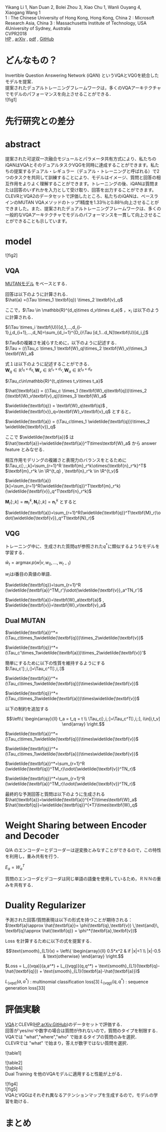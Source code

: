 Yikang Li 1, Nan Duan 2, Bolei Zhou 3, Xiao Chu 1, Wanli Ouyang 4, Xiaogang Wang 1  
1 : The Chinese University of Hong Kong, Hong Kong, China 2 : Microsoft Research Asia, China
3 : Massachusetts Institute of Technology, USA 4University of Sydney, Australia  
CVPR2018  
[HP](http://cvboy.com/publication/cvpr2018_iqan/) , [arXiv](https://arxiv.org/abs/1709.07192) , [pdf](http://cvboy.com/pdf/publications/cvpr2018_iqan.pdf) , [GitHub](https://github.com/yikang-li/iQAN)

# どんなもの？
Invertible Question Answering Network (iQAN) というVQAとVQGを統合したモデルを提案．  
提案されたデュアルトレーニングフレームワークは，多くのVQAアーキテクチャでモデルのパフォーマンスを向上させることができる．  
![fig1]

# 先行研究との差分


# abstract
提案された可逆双一次融合モジュールとパラメータ共有方式により、私たちのiQANはVQAとそのデュアルタスクVQGを同時に達成することができます。私たちの提案するデュアル・レギュラー（デュアル・トレーニングと呼ばれる）で2つのタスクを共同して訓練することにより、モデルはイメージ、質問と回答の相互作用をよりよく理解することができます。トレーニングの後、iQANは質問または回答のいずれかを入力として受け取り、回答を出力することができます。  
CLEVRとVQA2のデータセットで評価したところ、私たちのiQANは、ベースラインのMUTAN VQAメソッドのトップ1精度を1.33％と0.88％向上させることができました。また、提案されたデュアルトレーニングフレームワークは、多くの一般的なVQAアーキテクチャでモデルのパフォーマンスを一貫して向上させることができることも示しています。

# model
![fig2]  

## VQA
[MUTANモデル](https://arxiv.org/abs/1705.06676) をベースとする．

回答は以下のように計算される．  
$\hat{a} =(\Tau \times_1 \textbf{q}) \times_2 \textbf{v}_q$

ここで，$\Tau \in \mathbb{R}^{d_q\times d_v\times d_a}$ ，$\times_i$ は以下のように計算される．

$(\Tau \times_i \textbf{U})[d_1,...,d_{i-1},j,d_{i+1},...,d_N]=\sum_{d_i=1}^{D_i}\Tau [d_1...d_N]\textbf{U}[d_i,j]$

$\Tau$の複雑さを減らすために，以下のように記述する．  
$\Tau = ((\Tau_c \times_1 \textbf{W}_q)\times_2 \textbf{W}_v)\times_3 \textbf{W}_a$

式１は以下のように記述することができる．  
$\textbf{W}_q\in \mathbb{R}^{t_q\times d_q} , \textbf{W}_v\in \mathbb{R}^{t_v\times d_v} , \textbf{W}_a\in \mathbb{R}^{t_a\times d_a}$

$\Tau_c\in\mathbb{R}^{t_q\times t_v\times t_a}$

$\hat{\textbf{a}} = ((\Tau_c \times_1 (\textbf{W}_q\textbf{q}))\times_2 (\textbf{W}_v\textbf{v}_q))\times_3 \textbf{W}_a$

$\widetilde{\textbf{q}} = \textbf{W}_q\textbf{q}$ , $\widetilde{\textbf{v}}_q=\textbf{W}_v\textbf{v}_q$ とすると，  

$\widetilde{\textbf{a}} = (\Tau_c\times_1 \widetilde{\textbf{q}})\times_2 \widetilde{\textbf{v}}_q$

ここで $\widetilde{\textbf{a}}$ は $\hat{\textbf{a}}=\widetilde{\textbf{a}}^T\times\textbf{W}_a$ から answer feature とみなせる．


相互作用モデリングの複雑さと表現力のバランスをとるために  
$\Tau_c[:,:,k]=\sum_{r=1}^R \textbf{m}_r^k\otimes{\textbf{n}_r^k}^T$  
$\textbf{m}_r^k \in \R^{t_q} , \textbf{n}_r^k \in \R^{t_v}$

$\widetilde{\textbf{a}}[k]=\sum_{r=1}^R(\widetilde{\textbf{q}}^T\textbf{m}_r^k)(\widetilde{\textbf{v}}_q^T\textbf{n}_r^k)$

$\textbf{M}_r[:,k]=\textbf{m}_r^k , \textbf{N}_r[:,k]=\textbf{n}_r^k$ とすると

$\widetilde{\textbf{a}}=\sum_{r=1}^R(\widetilde{\textbf{q}}^T\textbf{M}_r)\odot(\widetilde{\textbf{v}}_q^T\textbf{N}_r)$


## VQG
トレーニング中に、生成された質問$q$が参照された$q^*$に類似するようなモデルを学習する．  

$\hat{w}_t=\text{argmax}\, p(w|v,w_0,...,w_{t-1})$

$w_i$は$i$番目の真値の単語．

$\widetilde{\textbf{q}}=\sum_{r=1}^R (\widetilde{\textbf{a}}^TM_r')\odot(\widetilde{\textbf{v}}_a^TN_r')$

$\widetilde{\textbf{a}}=\textbf{W}_a\textbf{a}$ , $\widetilde{\textbf{v}}=\textbf{W}_v\textbf{v}_a$

## Dual MUTAN
$\widetilde{\textbf{a}}^*=(\Tau_c\times_1\widetilde{\textbf{q}})\times_2\widetilde{\textbf{v}}$ 

$\widetilde{\textbf{q}}^*=(\Tau_c'\times_1\widetilde{\textbf{a}})\times_2\widetilde{\textbf{v}}'$

簡単にするために以下の性質を維持するようにする  
$\Tau_c'[:,i,:]=\Tau_c^T[:,i,:]$

$\widetilde{\textbf{a}}^*=(\Tau_c\times_1\widetilde{\textbf{q}})\times\widetilde{\textbf{v}}$


$\widetilde{\textbf{q}}^*=(\Tau_c\times_3\widetilde{\textbf{a}})\times\widetilde{\textbf{v}}$

以下の制約を追加する
```math
\left\{
\begin{array}{ll}
t_a = t_q = t \\
\Tau_c[:,i,:]=\Tau_c^T[:,i,:], i\in[i,t_v]
\end{array}
\right.
```


$\widetilde{\textbf{a}}^*=(\Tau_c\times_1\widetilde{\textbf{q}})\times\widetilde{\textbf{v}}$

$\widetilde{\textbf{q}}^*=(\Tau_c\times_1\widetilde{\textbf{a}})\times\widetilde{\textbf{v}}$


$\widetilde{\textbf{a}}^*=\sum_{r=1}^R (\widetilde{\textbf{q}}^TM_r)\odot(\widetilde{\textbf{v}}^TN_r)$

$\widetilde{\textbf{q}}^*=\sum_{r=1}^R (\widetilde{\textbf{a}}^TM_r)\odot(\widetilde{\textbf{v}}^TN_r)$

最終的な予測回答と質問は以下のように生成される  
$\hat{\textbf{a}}=\widetilde{\textbf{a}}^{*T}\times\textbf{W}_a$  
$\hat{\textbf{q}}=\widetilde{\textbf{q}}^{*T}\times\textbf{W}_q$

# Weight Sharing between Encoder and Decoder
Q/A のエンコーダーとデコーダーは逆変換とみなすことができるので，この特性を利用し，重み共有を行う． 

$E_a=W_a^T$

質問のエンコーダとデコーダは同じ単語の語彙を使用しているため，ＲＮＮの重みを共有する． 

# Duality Regularizer
予測された回答/質問表現は以下の形式を持つことが期待される：  
$\textbf{a}\approx \hat{\textbf{a}}= \phi(\textbf{q},\textbf{v}) \,\text{and}\, \textbf{q}\approx \hat{\textbf{q}} = \phi^*(\textbf{a},\textbf{v})$

Loss を計算するために以下の式を提案する．

```math
\text{smooth}_{L1}(x) = \left\{
\begin{array}{ll}
0.5*x^2 & if |x|<1 \\
|x|-0.5 & \text{otherwise}
\end{array}
\right.
```

$Loss = L_{(vqa)}(a,a^*) + L_{(vqg)}(q,q^*) + \text{smooth}_{L1}(\textbf{q}-\hat{\textbf{q}}) + \text{smooth}_{L1}(\textbf{a}-\hat{\textbf{a}})$

$L_{(vqa)}(a,a^*)$ : multinomial classification loss[3]
$L_{(vqg)}(q,q^*)$ : sequence generation loss[33]

# 評価実験
[VQA](https://visualqa.org/download.html)とCLEVR([HP](https://cs.stanford.edu/people/jcjohns/clevr/),[arXiv](https://arxiv.org/pdf/1612.06890.pdf),[GitHub](https://github.com/facebookresearch/clevr-dataset-gen))のデータセットで評価する．  
回答が'yes/no'や数字の場合は質問が作れないので，質問のタイプを制限する．  
VQAでは "what","where","who" で始まるタイプの質問のみを選択．  
CLEVRでは "what" で始まり，答えが数字ではない質問を選択．　　

![table1]  


![table2]  
![table4]  
Dual Training を他のVQAモデルに適用すると性能が上がる．  



![fig4]  
![fig5]  
VQAとVQGはそれぞれ異なるアテンションマップを生成するので，モデルの学習を助ける．


# まとめ
